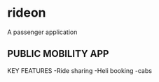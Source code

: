 # rideon

A passenger application

## PUBLIC MOBILITY APP

KEY FEATURES
-Ride sharing
-Heli booking
-cabs 


